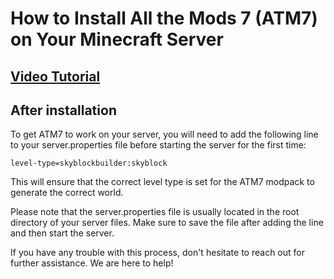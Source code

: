 # How to Install All the Mods 7 (ATM7) on Your Minecraft Server
## [Video Tutorial](https://www.youtube.com/watch?v=LjTolqPDkgc)


## After installation

To get ATM7 to work on your server, you will need to add the following line to your server.properties file before starting the server for the first time:

```
level-type=skyblockbuilder:skyblock
```

This will ensure that the correct level type is set for the ATM7 modpack to generate the correct world.

Please note that the server.properties file is usually located in the root directory of your server files. Make sure to save the file after adding the line and then start the server.

If you have any trouble with this process, don't hesitate to reach out for further assistance. We are here to help!